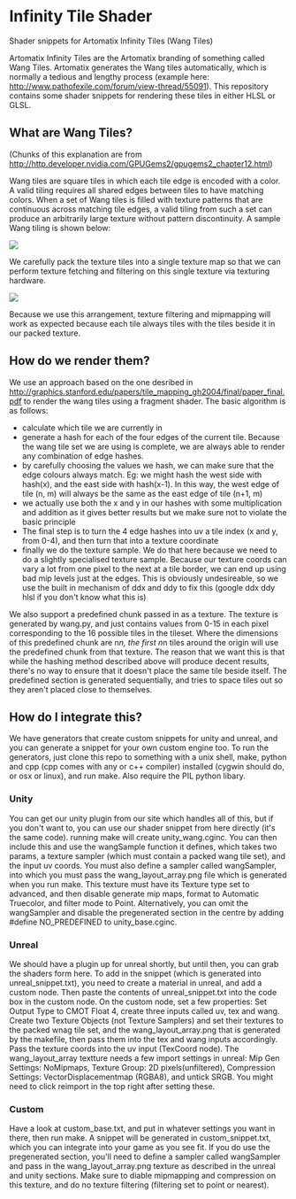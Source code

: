 # Infinity Tile Shader
Shader snippets for Artomatix Infinity Tiles (Wang Tiles)

Artomatix Infinity Tiles are the Artomatix branding of something called Wang Tiles.
Artomatix generates the Wang tiles automatically, which is normally a tedious and lengthy process (example here: http://www.pathofexile.com/forum/view-thread/55091).
This repository contains some shader snippets for rendering these tiles in either HLSL or GLSL.

## What are Wang Tiles?
(Chunks of this explanation are from http://http.developer.nvidia.com/GPUGems2/gpugems2_chapter12.html)


Wang tiles are square tiles in which each tile edge is encoded with a color. 
A valid tiling requires all shared edges between tiles to have matching colors. 
When a set of Wang tiles is filled with texture patterns that are continuous across matching tile edges, 
a valid tiling from such a set can produce an arbitrarily large texture without pattern discontinuity. 
A sample Wang tiling is shown below:

![](http://http.developer.nvidia.com/GPUGems2/elementLinks/12_tilebased_02a.jpg)

We carefully pack the texture tiles into a single texture map so that we can perform texture fetching 
and filtering on this single texture via texturing hardware.

![](http://http.developer.nvidia.com/GPUGems2/elementLinks/12_tilebased_03.jpg)

Because we use this arrangement, texture filtering and mipmapping will work as expected because each 
tile always tiles with the tiles beside it in our packed texture.

## How do we render them?
We use an approach based on the one desribed in http://graphics.stanford.edu/papers/tile_mapping_gh2004/final/paper_final.pdf
to render the wang tiles using a fragment shader.
The basic algorithm is as follows:
- calculate which tile we are currently in
- generate a hash for each of the four edges of the current tile. Because the wang tile set we are using is complete,
we are always able to render any combination of edge hashes.
- by carefully choosing the values we hash, we can make sure that the edge colours always match. Eg: we might hash the west side
with hash(x), and the east side with hash(x-1). In this way, the west edge of tile (n, m) will always be the same as the east edge 
of tile (n+1, m)
- we actually use both the x and y in our hashes with some multiplication and addition as it gives better results but we make sure 
not to violate the basic principle
- The final step is to turn the 4 edge hashes into uv a tile index (x and y, from 0-4), and then turn that into a texture coordinate
- finally we do the texture sample. We do that here because we need to do a slightly specialised texture sample. Because our texture
coords can vary a lot from one pixel to the next at a tile border, we can end up using bad mip levels just at the edges. This is
obviously undesireable, so we use the built in mechanism of ddx and ddy to fix this (google ddx ddy hlsl if you don't know what
this is)

We also support a predefined chunk passed in as a texture. The texture is generated by wang.py, and just
contains values from 0-15 in each pixel corresponding to the 16 possible tiles in the tileset. Where the dimensions of 
this predefined chunk are n*n, the first n*n tiles around the origin will use the predefined chunk from that texture.
The reason that we want this is that while the hashing method described above will produce decent results, there's no way to
ensure that it doesn't place the same tile beside itself. The predefined section is generated sequentially, and tries to
space tiles out so they aren't placed close to themselves.

## How do I integrate this?
We have generators that create custom snippets for unity and unreal, and you can generate a snippet for your own custom engine too.
To run the generators, just clone this repo to something with a unix shell, make, python and cpp (cpp comes with any or c++ compiler)
installed (cygwin should do, or osx or linux), and run make. Also require the PIL python libary.

### Unity
You can get our unity plugin from our site which handles all of this, but if you don't want to, you can use our shader snippet from here
directly (it's the same code).
running make will create unity_wang.cginc. You can then include this and use the wangSample function it defines, which takes two params,
a texture sampler (which must contain a packed wang tile set), and the input uv coords. You must also define a sampler called wangSampler,
into which you must pass the wang_layout_array.png file which is generated when you run make. This texture must have its Texture type set to
advanced, and then disable generate mip maps, format to Automatic Truecolor, and filter mode to Point.
Alternatively, you can omit the wangSampler and disable the pregenerated section in the centre by adding #define NO_PREDEFINED to
unity_base.cginc.

### Unreal
We should have a plugin up for unreal shortly, but until then, you can grab the shaders form here.
To add in the snippet (which is generated into unreal_snippet.txt), you need to create a material in unreal, and add a custom node.
Then paste the contents of unreal_snippet.txt into the code box in the custom node. On the custom node, set a few properties: Set 
Output Type to CMOT Float 4, create three inputs called uv, tex and wang.
Create two Texture Objects (not Texture Samplers) and set their textures to the packed wnag tile set, and the wang_layout_array.png
that is generated by the makefile, then pass them into the tex and wang inputs accordingly.
Pass the texture coords into the uv input (TexCoord node).
The wang_layout_array textture needs a few import settings in unreal: Mip Gen Settings: NoMipmaps, Texture Group: 2D pixels(unfiltered), 
Compression Settings: VectorDisplacementmap (RGBA8), and untick SRGB. You might need to click reimport in the top right after setting these.

### Custom
Have a look at custom_base.txt, and put in whatever settings you want in there, then run make.
A snippet will be generated in custom_snippet.txt, which you can integrate into your game as you see fit.
If you do use the pregenerated section, you'll need to define a sampler called wangSampler and pass in the wang_layout_array.png texture 
as described in the unreal and unity sections.
Make sure to diable mipmapping and compression on this texture, and do no texture filtering (filtering set to point or nearest).
